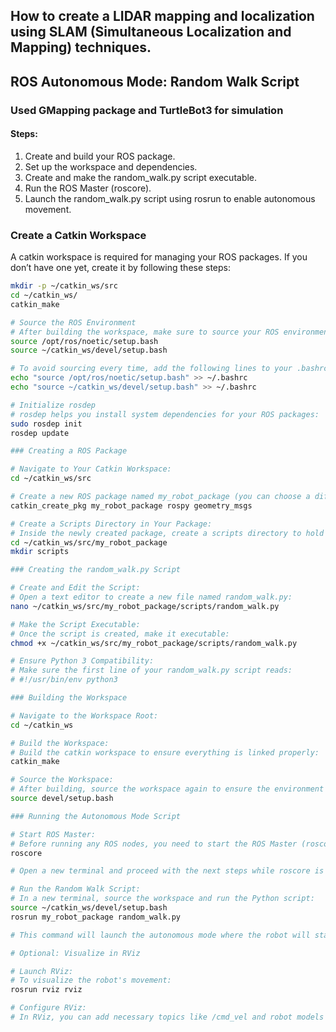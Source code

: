 ## How to create a LIDAR mapping and localization using SLAM (Simultaneous Localization and Mapping) techniques.
## ROS Autonomous Mode: Random Walk Script
### Used GMapping package and TurtleBot3 for simulation
#### Steps:
1. Create and build your ROS package.
2. Set up the workspace and dependencies.
3. Create and make the random_walk.py script executable.
4. Run the ROS Master (roscore).
5. Launch the random_walk.py script using rosrun to enable autonomous movement.

### Create a Catkin Workspace

A catkin workspace is required for managing your ROS packages. If you don’t have one yet, create it by following these steps:

```bash
mkdir -p ~/catkin_ws/src
cd ~/catkin_ws/
catkin_make

# Source the ROS Environment
# After building the workspace, make sure to source your ROS environment:
source /opt/ros/noetic/setup.bash
source ~/catkin_ws/devel/setup.bash

# To avoid sourcing every time, add the following lines to your .bashrc file:
echo "source /opt/ros/noetic/setup.bash" >> ~/.bashrc
echo "source ~/catkin_ws/devel/setup.bash" >> ~/.bashrc

# Initialize rosdep
# rosdep helps you install system dependencies for your ROS packages:
sudo rosdep init
rosdep update

### Creating a ROS Package

# Navigate to Your Catkin Workspace:
cd ~/catkin_ws/src

# Create a new ROS package named my_robot_package (you can choose a different name) with dependencies on rospy and geometry_msgs:
catkin_create_pkg my_robot_package rospy geometry_msgs

# Create a Scripts Directory in Your Package:
# Inside the newly created package, create a scripts directory to hold your Python scripts:
cd ~/catkin_ws/src/my_robot_package
mkdir scripts

### Creating the random_walk.py Script

# Create and Edit the Script:
# Open a text editor to create a new file named random_walk.py:
nano ~/catkin_ws/src/my_robot_package/scripts/random_walk.py

# Make the Script Executable:
# Once the script is created, make it executable:
chmod +x ~/catkin_ws/src/my_robot_package/scripts/random_walk.py

# Ensure Python 3 Compatibility:
# Make sure the first line of your random_walk.py script reads:
# #!/usr/bin/env python3

### Building the Workspace

# Navigate to the Workspace Root:
cd ~/catkin_ws

# Build the Workspace:
# Build the catkin workspace to ensure everything is linked properly:
catkin_make

# Source the Workspace:
# After building, source the workspace again to ensure the environment is updated:
source devel/setup.bash

### Running the Autonomous Mode Script

# Start ROS Master:
# Before running any ROS nodes, you need to start the ROS Master (roscore):
roscore

# Open a new terminal and proceed with the next steps while roscore is running.

# Run the Random Walk Script:
# In a new terminal, source the workspace and run the Python script:
source ~/catkin_ws/devel/setup.bash
rosrun my_robot_package random_walk.py

# This command will launch the autonomous mode where the robot will start moving based on the logic defined in the random_walk.py script. (**Logic can be edited in future as per need**)

# Optional: Visualize in RViz

# Launch RViz:
# To visualize the robot's movement:
rosrun rviz rviz

# Configure RViz:
# In RViz, you can add necessary topics like /cmd_vel and robot models to visualize the robot's movement based on velocity commands.
